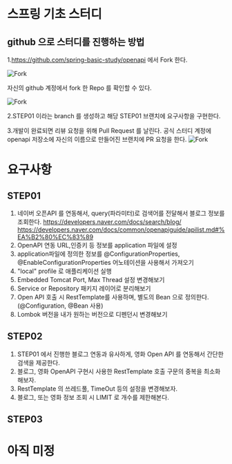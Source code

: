 # 스프링 기초 스터디

## github 으로 스터디를 진행하는 방법

1.https://github.com/spring-basic-study/openapi 에서 Fork 한다.

![Fork](https://user-images.githubusercontent.com/16934066/71980765-32493b80-3264-11ea-98e8-bc5e5eb504d4.PNG)

자신의 github 계정에서 fork 한 Repo 를 확인할 수 있다. 

![Fork](https://user-images.githubusercontent.com/16934066/71981322-86a0eb00-3265-11ea-8a25-301213a5723a.PNG)

2.STEP01 이라는 branch 를 생성하고
해당 STEP01 브랜치에 요구사항을 구현한다. 

3.개발이 완료되면 리뷰 요청을 위해 Pull Request 를 날린다.
공식 스터디 계정에 openapi 저장소에 자신의 이름으로 만들어진 브랜치에 PR 요청을 한다.
![Fork](https://user-images.githubusercontent.com/16934066/71981869-9f5dd080-3266-11ea-95fd-5f70de7f4690.PNG)


# 요구사항

## STEP01

1. 네이버 오픈API 를 연동해서, query(파라미터)로 검색어를 전달해서 블로그 정보를 조회한다.
https://developers.naver.com/docs/search/blog/
https://developers.naver.com/docs/common/openapiguide/apilist.md#%EA%B2%80%EC%83%89
2. OpenAPI 연동 URL,인증키 등 정보를 application 파일에 설정
3. application파일에 정의한 정보를 @ConfigurationProperties, @EnableConfigurationProperties 어노테이션을 사용해서 가져오기 
4. "local" profile 로 애플리케이션 실행
5. Embedded Tomcat Port, Max Thread 설정 변경해보기
6. Service or Repository 패키지 레이어로 분리해보기
7. Open API 호출 시 RestTemplate를 사용하며, 별도의 Bean 으로 정의한다.(@Configuration, @Bean 사용)
8. Lombok 버전을 내가 원하는 버전으로 디펜던시 변경해보기


## STEP02

1. STEP01 에서 진행한 블로그 연동과 유사하게, 영화 Open API 를 연동해서 간단한 검색을 제공한다.
2. 블로그, 영화 OpenAPI 구현시 사용한 RestTemplate 호출 구문의 중복을 최소화 해보자.
3. RestTemplate 의 쓰레드풀, TimeOut 등의 설정을 변경해보자.
4. 블로그, 또는 영화 정보 조회 시 LIMIT 로 개수를 제한해본다.


## STEP03

# 아직 미정
